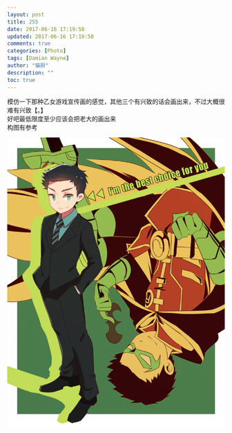 ```yaml
---
layout: post
title: 255
date: 2017-06-16 17:19:58
updated: 2017-06-16 17:19:58
comments: true
categories: [Photo]
tags: [Damian Wayne]
author: "猫厨"
description: ""
toc: true
---
```


<p>模仿一下那种乙女游戏宣传画的感觉，其他三个有兴致的话会画出来，不过大概很难有兴致【。】<br />好吧最低限度至少应该会把老大的画出来<br />构图有参考&nbsp;<br /></p>

![](https://raw.githubusercontent.com/alicewish/meowchain247/master/img_cVZNdzJtQk9JV2VkaWVjNUF0c21JaDNQZkhBWVVtRkZtdDdXaW45K2lvSlBEZlhCbTVoTWV3PT0.jpg)